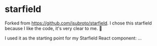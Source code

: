 # starfield

Forked from https://github.com/jsubroto/starfield. I chose this starfield because I like the code, it's very clear to me. 💯

I used it as the starting point for my Starfield React component: ...
